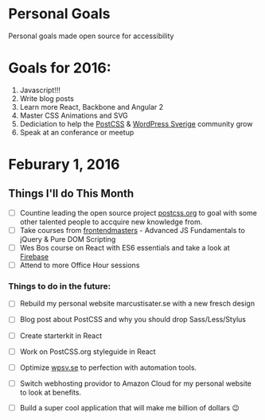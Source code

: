Personal Goals
==============

Personal goals made open source for accessibility 

# Goals for 2016:
1. Javascript!!!
2. Write blog posts
3. Learn more React, Backbone and Angular 2 
4. Master CSS Animations and SVG
5. Dediciation to help the [PostCSS](https://github.com/postcss/postcss) & [WordPress Sverige](http://wpsv.se/) community grow
6. Speak at an conferance or meetup

# Feburary 1, 2016 

## Things I'll do This Month

- [ ] Countine leading the open source project [postcss.org](https://github.com/postcss/postcss.org) to goal with some other talented people to accquire new knowledge from.
- [ ] Take courses from [frontendmasters](https://frontendmasters.com/courses/) - Advanced JS Fundamentals to jQuery & Pure DOM Scripting
- [ ] Wes Bos course on React with ES6 essentials and take a look at [Firebase](https://www.firebase.com/)
- [ ] Attend to more Office Hour sessions

### Things to do in the future:
- [ ] Rebuild my personal website marcustisater.se with a new fresch design
- [ ] Blog post about PostCSS and why you should drop Sass/Less/Stylus 
- [ ] Create starterkit in React
- [ ] Work on PostCSS.org styleguide in React 
- [ ] Optimize [wpsv.se](wpsv.se) to perfection with automation tools.
- [ ] Switch webhosting providor to Amazon Cloud for my personal website to look at benefits. 
- [ ] Build a super cool application that will make me billion of dollars :wink:

